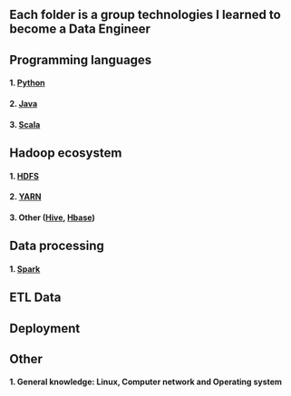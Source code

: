 ## Each folder is a group technologies I learned to become a Data Engineer

## Programming languages
#### 1. [Python](programming_languages/python)
#### 2. [Java](programming_languages/java)
#### 3. [Scala](programming_languages/scala)

## Hadoop ecosystem
#### 1. [HDFS](hadoop/hdfs)
#### 2. [YARN](hadoop/yarn)
#### 3. Other ([Hive](hadoop/hive), [Hbase](hadoop/hbase))

## Data processing
#### 1. [Spark](data_processing/spark)

## ETL Data

## Deployment

## Other
#### 1. General knowledge: Linux, Computer network and Operating system